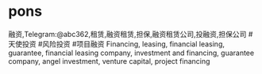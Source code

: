 # pons
融资,Telegram:@abc362,租赁,融资租赁,担保,融资租赁公司,投融资,担保公司 #天使投资 #风险投资 #项目融资 Financing, leasing, financial leasing, guarantee, financial leasing company, investment and financing, guarantee company, angel investment, venture capital, project financing
